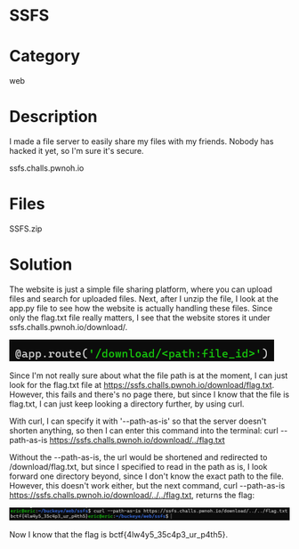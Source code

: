 # SSFS
# Category
web
# Description
I made a file server to easily share my files with my friends. Nobody has hacked it yet, so I'm sure it's secure.

ssfs.challs.pwnoh.io
# Files
SSFS.zip
# Solution
The website is just a simple file sharing platform, where you can upload files and search for uploaded files. Next, after I unzip the file, I look at the app.py file to see how the website is actually handling these files. Since only the flag.txt file really matters, I see that the website stores it under ssfs.challs.pwnoh.io/download/<file path>. 

![alt text](image-1.png)

Since I'm not really sure about what the file path is at the moment, I can just look for the flag.txt file at https://ssfs.challs.pwnoh.io/download/flag.txt. However, this fails and there's no page there, but since I know that the file is flag.txt, I can just keep looking a directory further, by using curl.

With curl, I can specify it with '--path-as-is' so that the server doesn't shorten anything, so then I can enter this command into the terminal: curl --path-as-is https://ssfs.challs.pwnoh.io/download/../flag.txt

Without the --path-as-is, the url would be shortened and redirected to /download/flag.txt, but since I specified to read in the path as is, I look forward one directory beyond, since I don't know the exact path to the file. However, this doesn't work either, but the next command, curl --path-as-is https://ssfs.challs.pwnoh.io/download/../../flag.txt, returns the flag:

![alt text](image.png)

Now I know that the flag is bctf{4lw4y5_35c4p3_ur_p4th5}.